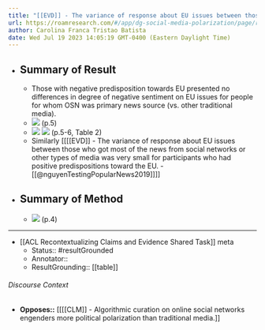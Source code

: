 ```yaml
---
title: "[[EVD]] - The variance of response about EU issues between those who got most of the news from social networks or other types of media was very small for participants who had negative  predispositions toward the EU. - [[@nguyenTestingPopularNews2019]]"
url: https://roamresearch.com/#/app/dg-social-media-polarization/page/rw_F8t-BK
author: Carolina Franca Tristao Batista
date: Wed Jul 19 2023 14:05:19 GMT-0400 (Eastern Daylight Time)
---
```


- ## Summary of Result
    - Those with negative predisposition towards EU presented no differences in degree of negative sentiment on EU issues for people for whom OSN was primary news source (vs. other traditional media).
    - ![](https://firebasestorage.googleapis.com/v0/b/firescript-577a2.appspot.com/o/imgs%2Fapp%2Fdg-social-media-polarization%2FGEnUAs2_6u.40.09%20AM.png?alt=media&token=cd2dcc46-f2a6-4e4e-a2a1-efb811a8002d) (p.5)
    - ![](https://firebasestorage.googleapis.com/v0/b/firescript-577a2.appspot.com/o/imgs%2Fapp%2Fdg-social-media-polarization%2FIJBd69w5Hq.34.23%20AM.png?alt=media&token=5bbab077-1da3-4eea-9767-a623956ea45a)
![](https://firebasestorage.googleapis.com/v0/b/firescript-577a2.appspot.com/o/imgs%2Fapp%2Fdg-social-media-polarization%2FaoYG2Yx-Mx.34.48%20AM.png?alt=media&token=06eaec66-2e59-4c53-be9e-7eff783b5930) (p.5-6, Table 2)
    - Similarly [[[[EVD]] - The variance of response about EU issues between those who got most of the news from social networks or other types of media was very small for participants who had positive predispositions toward the EU. - [[@nguyenTestingPopularNews2019]]]]
- ## Summary of Method
    - ![](https://firebasestorage.googleapis.com/v0/b/firescript-577a2.appspot.com/o/imgs%2Fapp%2Fdg-social-media-polarization%2FwclxGlDYE3.07.33%20PM.png?alt=media&token=0f4bddaf-cc6f-40be-8466-e8a56f92381f) (p.4)
- ---
- [[ACL Recontextualizing Claims and Evidence Shared Task]] meta
    - Status:: #resultGrounded
    - Annotator::
    - ResultGrounding:: [[table]]

###### Discourse Context

- **Opposes::** [[[[CLM]] - Algorithmic curation on online social networks engenders more political polarization than traditional media.]]
